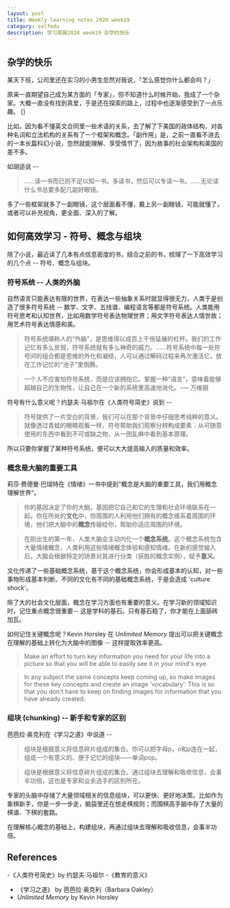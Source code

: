 ```yaml
---
layout: post 
title: Weekly learning notes 2020 week19
category: selfedu
description: 学习周报2020 week19 杂学的快乐
---
```



## 杂学的快乐

某天下班，公司里还在实习的小男生忽然对我说，「怎么感觉你什么都会吗？」

原来一直期望自己成为某方面的「专家」，但不知道什么时候开始，我成了一个杂家。大概一直没有找到真爱，于是还在探索的路上，过程中也逐渐感受到了一点乐趣。 []

比如，因为看不懂英文合同里一些术语的关系，去了解了下美国的政体结构，对各种名词和立法机构的关系有了一个框架和概念。「副作用」是，之前一直看不进去的一本长篇科幻小说，忽然就能理解、享受情节了，因为故事的社会架构和美国的差不多。

如胡适说 -- 

> ……读一书而已则不足以知一书。多读书，然后可以专读一书。……无论读什么书总要多配几副好眼镜。

多了一些框架就多了一副眼镜，这个层面看不懂，戴上另一副眼镜，可能就懂了，或者可以补充视角，更全面、深入的了解。


## 如何高效学习 - 符号、概念与组块

除了小说，最近读了几本有点信息密度的书，结合之前的书，梳理了一下高效学习的几个点 -- 符号、概念与组块。


### 符号系统 -- 人类的外脑

自然语言只能表达有限的世界，在表达一些抽象关系时就显得很无力，人类于是创造了很多符号系统 -- 数学、文字、五线谱、编程语言等都是符号系统。人类能用符号思考和认知世界，比如用数学符号表达物理世界；用文字符号表达人情世故；用艺术符号表达情感和美。

> 符号系统堪称人的“外脑”，是思维得以成百上千倍延展的杠杆。我们的工作记忆有多么贫弱，符号系统就有多么神奇的威力。……符号系统中每一处符号间的组合都是思维的外化和凝结，人可以通过解码过程来再次激活它，放在工作记忆的“池子”里倒腾。

> 一个人不应害怕符号系统，而是应该拥抱它。掌握一种“语言”，意味着能够超越自己的生物性，让自己在一个新的系统里高速地进化。-— 万维钢

符号有什么意义呢？约瑟夫·马祖尔在《人类符号简史》说到 --

> 符号提供了一片空白的背景，我们可以在那个背景中仔细思考纯粹的意义。就像透过青蛙的眼睛观看一样，符号帮助我们观察分辨构成要素：从可随意使用的东西中看到不可或缺之物，从一团乱麻中看到基本原理。

所以只要你掌握了某种符号系统，便可以大大提高输入的质量和效率。

### 概念是大脑的重要工具

莉莎·费德曼·巴瑞特在《情绪》一书中提到”概念是大脑的重要工具，我们用概念理解世界“。

> 你的基因决定了你的大脑，基因把它自己和它的生理和社会环境联系在一起。你在所处的**文化**中，你周围的人利用他们拥有的概念维系着周围的环境，他们把大脑中的**概念**传输给你，帮助你适应周围的环境。

> 在刚出生的第一年，人类大脑会主动内化一个**概念系统**。这个概念系统包含大量情绪概念，人类利用这些情绪概念体验和感知情绪。在新的感觉输入后，大脑会根据特定的场景对其进行分类（获胜的概念实例），赋予**意义**。

文化传递了一些基础概念系统，基于这个概念系统，你会形成基本的认知，对一些事物形成基本判断。不同的文化有不同的基础概念系统，于是会造成 'culture shock'。

除了大的社会文化层面，概念在学习方面也有重要的意义。在学习新的领域知识时，记住重点概念很重要-- 这是学科的基石。只有基石稳了，你才能在上面舔砖加瓦。

如何记住关键概念呢？Kevin Horsley 在 *Unlimited Memory* 提出可以把关键概念在理解的基础上转化为大脑中的图像 -- 这样提取效率更高。

> Make an effort to turn key information you need for your life into a picture so that you will be able to easily see it in your mind's eye. 

> In any subject the same concepts keep coming up, so make images for these key concepts and create an image 'vocabulary'. This is so that you don't have to keep on finding images for information that you have already created. 


### 组块 (chunking) -- 新手和专家的区别

芭芭拉·奥克利在《学习之道》中说道 --

> 组块是根据意义将信息碎片组成的集合。你可以把字母p，o和p连在一起，组成一个有意义的、便于记忆的组块——单词pop。

> 组块是根据意义将信息碎片组成的集合。通过组块去理解和吸收信息，会事半功倍，这也是专家和业余选手的区别所在。

专家的头脑中存储了大量领域相关的信息组块，可以更快、更好地决策。比如作为象棋新手，你是一步一步走，脑袋里还在想走棋规则；而围棋高手脑中存了大量的棋谱、下棋的套路。

在理解核心概念的基础上，构建组块，再通过组块去理解和吸收信息，会事半功倍。


## References

-《人类符号简史》by 约瑟夫·马祖尔
-《教育的意义》
- 《学习之道》 by 芭芭拉·奥克利（Barbara Oakley）
- *Unlimited Memory* by Kevin Horsley

